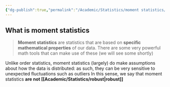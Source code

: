 ```yaml
---
{"dg-publish":true,"permalink":"/Academic/Statistics/moment statistics/"}
---
```


## What is moment statistics
>**Moment statistics** are statistics that are based on **specific mathematical properties** of our data. There are some very powerful math tools that can make use of these (we will see some shortly)

Unlike order statistics, moment statistics (largely) do make assumptions about how the data is distributed: as such, they can be very sensitive to unexpected fluctuations such as outliers In this sense, we say that moment statistics **are not [[Academic/Statistics/robust\|robust]]**

